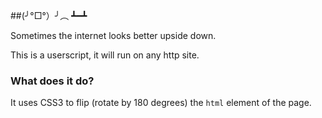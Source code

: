  ##(╯°□°）╯︵ ┻━┻

 Sometimes the internet looks better upside down.

 This is a userscript, it will run on any http site.

 ### What does it do?

 It uses CSS3 to flip (rotate by 180 degrees) the `html` element of the page.